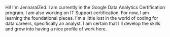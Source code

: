 Hi! I'm JennaralZed. I am currently in the Google Data Analytics Certification program. I am also working on IT Support certification. 
For now, I am learning the foundational pieces. I'm a little lost in the world of coding for data careers, specifically an analyst. 
I am certain that I'll develop the skills and grow into having a nice profile of work here.

<!---
JennaralZed07/JennaralZed07 is a ✨ special ✨ repository because its `README.md` (this file) appears on your GitHub profile.
You can click the Preview link to take a look at your changes.
--->
